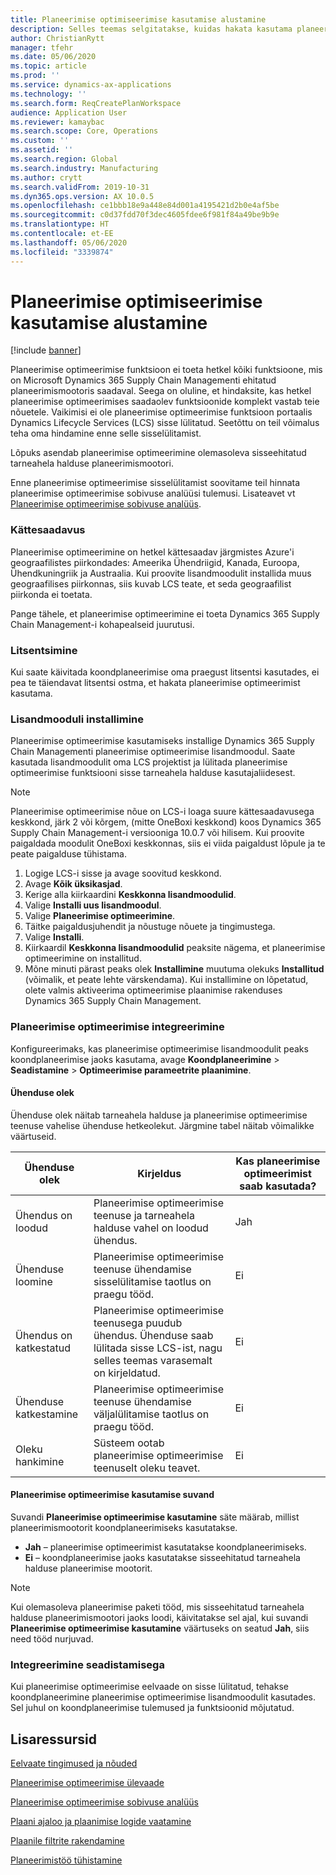 ```yaml
---
title: Planeerimise optimiseerimise kasutamise alustamine
description: Selles teemas selgitatakse, kuidas hakata kasutama planeerimise optimeerimise funktsiooni.
author: ChristianRytt
manager: tfehr
ms.date: 05/06/2020
ms.topic: article
ms.prod: ''
ms.service: dynamics-ax-applications
ms.technology: ''
ms.search.form: ReqCreatePlanWorkspace
audience: Application User
ms.reviewer: kamaybac
ms.search.scope: Core, Operations
ms.custom: ''
ms.assetid: ''
ms.search.region: Global
ms.search.industry: Manufacturing
ms.author: crytt
ms.search.validFrom: 2019-10-31
ms.dyn365.ops.version: AX 10.0.5
ms.openlocfilehash: ce1bbb18e9a448e84d001a4195421d2b0e4af5be
ms.sourcegitcommit: c0d37fdd70f3dec4605fdee6f981f84a49be9b9e
ms.translationtype: HT
ms.contentlocale: et-EE
ms.lasthandoff: 05/06/2020
ms.locfileid: "3339874"
---
```

# <a name="get-started-with-planning-optimization"></a>Planeerimise optimiseerimise kasutamise alustamine

[!include [banner](../../includes/banner.md)]

Planeerimise optimeerimise funktsioon ei toeta hetkel kõiki funktsioone, mis on Microsoft Dynamics 365 Supply Chain Managementi ehitatud planeerimismootoris saadaval. Seega on oluline, et hindaksite, kas hetkel planeerimise optimeerimises saadaolev funktsioonide komplekt vastab teie nõuetele. Vaikimisi ei ole planeerimise optimeerimise funktsioon portaalis Dynamics Lifecycle Services (LCS) sisse lülitatud. Seetõttu on teil võimalus teha oma hindamine enne selle sisselülitamist.

Lõpuks asendab planeerimise optimeerimine olemasoleva sisseehitatud tarneahela halduse planeerimismootori.

Enne planeerimise optimeerimise sisselülitamist soovitame teil hinnata planeerimise optimeerimise sobivuse analüüsi tulemusi. Lisateavet vt [Planeerimise optimeerimise sobivuse analüüs](planning-optimization-fit-analysis.md).

### <a name="availability"></a>Kättesaadavus
Planeerimise optimeerimine on hetkel kättesaadav järgmistes Azure'i geograafilistes piirkondades: Ameerika Ühendriigid, Kanada, Euroopa, Ühendkuningriik ja Austraalia. Kui proovite lisandmoodulit installida muus geograafilises piirkonnas, siis kuvab LCS teate, et seda geograafilist piirkonda ei toetata.

Pange tähele, et planeerimise optimeerimine ei toeta Dynamics 365 Supply Chain Management-i kohapealseid juurutusi.

### <a name="licensing"></a>Litsentsimine

Kui saate käivitada koondplaneerimise oma praegust litsentsi kasutades, ei pea te täiendavat litsentsi ostma, et hakata planeerimise optimeerimist kasutama.

### <a name="install-the-add-in"></a>Lisandmooduli installimine

Planeerimise optimeerimise kasutamiseks installige Dynamics 365 Supply Chain Managementi planeerimise optimeerimise lisandmoodul. Saate kasutada lisandmoodulit oma LCS projektist ja lülitada planeerimise optimeerimise funktsiooni sisse tarneahela halduse kasutajaliidesest.

> [!NOTE]
> Planeerimise optimeerimise nõue on LCS-i loaga suure kättesaadavusega keskkond, järk 2 või kõrgem, (mitte OneBoxi keskkond) koos Dynamics 365 Supply Chain Management-i versiooniga 10.0.7 või hilisem. Kui proovite paigaldada moodulit OneBoxi keskkonnas, siis ei viida paigaldust lõpule ja te peate paigalduse tühistama.

1. Logige LCS-i sisse ja avage soovitud keskkond.
1. Avage **Kõik üksikasjad**.
1. Kerige alla kiirkaardini **Keskkonna lisandmoodulid**.
1. Valige **Installi uus lisandmoodul**.
1. Valige **Planeerimise optimeerimine**.
1. Täitke paigaldusjuhendit ja nõustuge nõuete ja tingimustega.
1. Valige **Installi**.
1. Kiirkaardil **Keskkonna lisandmoodulid** peaksite nägema, et planeerimise optimeerimine on installitud.
1. Mõne minuti pärast peaks olek **Installimine** muutuma olekuks **Installitud** (võimalik, et peate lehte värskendama). Kui installimine on lõpetatud, olete valmis aktiveerima optimeerimise plaanimise rakenduses Dynamics 365 Supply Chain Management.

### <a name="planning-optimization-integration"></a>Planeerimise optimeerimise integreerimine

Konfigureerimaks, kas planeerimise optimeerimise lisandmoodulit peaks koondplaneerimise jaoks kasutama, avage **Koondplaneerimine** \> **Seadistamine** \> **Optimeerimise parameetrite plaanimine**.

#### <a name="connection-status"></a>Ühenduse olek

Ühenduse olek näitab tarneahela halduse ja planeerimise optimeerimise teenuse vahelise ühenduse hetkeolekut. Järgmine tabel näitab võimalikke väärtuseid.

| Ühenduse olek | Kirjeldus | Kas planeerimise optimeerimist saab kasutada? |
|---|---|---|
| Ühendus on loodud | Planeerimise optimeerimise teenuse ja tarneahela halduse vahel on loodud ühendus. | Jah |
| Ühenduse loomine | Planeerimise optimeerimise teenuse ühendamise sisselülitamise taotlus on praegu tööd. | Ei |
| Ühendus on katkestatud | Planeerimise optimeerimise teenusega puudub ühendus. Ühenduse saab lülitada sisse LCS-ist, nagu selles teemas varasemalt on kirjeldatud. | Ei |
| Ühenduse katkestamine | Planeerimise optimeerimise teenuse ühendamise väljalülitamise taotlus on praegu tööd. | Ei |
| Oleku hankimine | Süsteem ootab planeerimise optimeerimise teenuselt oleku teavet. | Ei |

#### <a name="the-use-planning-optimization-option"></a>Planeerimise optimeerimise kasutamise suvand

Suvandi **Planeerimise optimeerimise kasutamine** säte määrab, millist planeerimismootorit koondplaneerimiseks kasutatakse.

- **Jah** – planeerimise optimeerimist kasutatakse koondplaneerimiseks.
- **Ei** – koondplaneerimise jaoks kasutatakse sisseehitatud tarneahela halduse planeerimise mootorit.

> [!NOTE]
> Kui olemasoleva planeerimise paketi tööd, mis sisseehitatud tarneahela halduse planeerimismootori jaoks loodi, käivitatakse sel ajal, kui suvandi **Planeerimise optimeerimise kasutamine** väärtuseks on seatud **Jah**, siis need tööd nurjuvad.

### <a name="integration-with-the-setup"></a>Integreerimine seadistamisega

Kui planeerimise optimeerimise eelvaade on sisse lülitatud, tehakse koondplaneerimine planeerimise optimeerimise lisandmoodulit kasutades. Sel juhul on koondplaneerimise tulemused ja funktsioonid mõjutatud.

## <a name="additional-resources"></a>Lisaressursid

[Eelvaate tingimused ja nõuded](https://go.microsoft.com/fwlink/?linkid=2015274)

[Planeerimise optimeerimise ülevaade](planning-optimization-overview.md)

[Planeerimise optimeerimise sobivuse analüüs](planning-optimization-fit-analysis.md)

[Plaani ajaloo ja plaanimise logide vaatamine](plan-history-logs.md)

[Plaanile filtrite rakendamine](plan-filters.md)

[Planeerimistöö tühistamine](cancel-planning-job.md)
